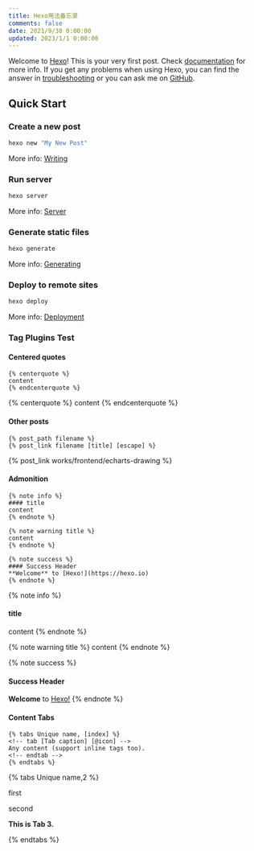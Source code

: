 ```yaml
---
title: Hexo用法备忘录 
comments: false
date: 2021/9/30 0:00:00
updated: 2023/1/1 0:00:00
---
```

Welcome to [Hexo](https://hexo.io/)! This is your very first post. Check [documentation](https://hexo.io/docs/) for more info. If you get any problems when using Hexo, you can find the answer in [troubleshooting](https://hexo.io/docs/troubleshooting.html) or you can ask me on [GitHub](https://github.com/hexojs/hexo/issues).

<!--more-->

## Quick Start

### Create a new post

```bash
hexo new "My New Post"
```

More info: [Writing](https://hexo.io/docs/writing.html)

### Run server

```bash
hexo server
```

More info: [Server](https://hexo.io/docs/server.html)

### Generate static files

```bash
hexo generate
```

More info: [Generating](https://hexo.io/docs/generating.html)

### Deploy to remote sites

```bash
hexo deploy
```

More info: [Deployment](https://hexo.io/docs/one-command-deployment.html)

### Tag Plugins Test

#### Centered quotes

```
{% centerquote %}
content
{% endcenterquote %}
```
	
{% centerquote %} content {% endcenterquote %}

#### Other posts

```
{% post_path filename %}
{% post_link filename [title] [escape] %}
```
	
{% post_link works/frontend/echarts-drawing %}

#### Admonition

```
{% note info %}
#### title
content
{% endnote %}
	
{% note warning title %}
content
{% endnote %}
	
{% note success %}
#### Success Header
**Welcome** to [Hexo!](https://hexo.io)
{% endnote %}
```
	
{% note info %}
#### title
content 
{% endnote %}
	
{% note warning title %}
content
{% endnote %}

{% note success %}
#### Success Header
**Welcome** to [Hexo!](https://hexo.io)
{% endnote %}

#### Content Tabs

```
{% tabs Unique name, [index] %}
<!-- tab [Tab caption] [@icon] -->
Any content (support inline tags too).
<!-- endtab -->
{% endtabs %}
```
	
{% tabs Unique name,2 %}
<!-- tab first tab@heart -->
first
<!-- endtab -->
<!-- tab second tab-->
second
<!-- endtab -->
<!-- tab third tab-->
**This is Tab 3.**
<!-- endtab -->
{% endtabs %}
